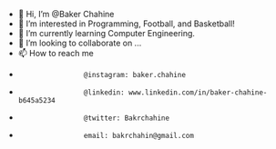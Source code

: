 - 👋 Hi, I’m @Baker Chahine
- 👀 I’m interested in Programming, Football, and Basketball!
- 🌱 I’m currently learning Computer Engineering.
- 💞️ I’m looking to collaborate on ...
- 📫 How to reach me
-                     @instagram: baker.chahine
-                     @linkedin: www.linkedin.com/in/baker-chahine-b645a5234
-                     @twitter: Bakrchahine
-                     email: bakrchahin@gmail.com

<!---
Bakerchahin/Bakerchahin is a ✨ special ✨ repository because its `README.md` (this file) appears on your GitHub profile.
You can click the Preview link to take a look at your changes.
--->
